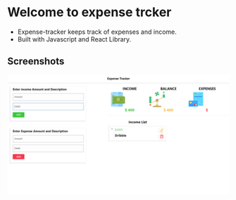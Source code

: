 # Welcome to expense trcker

- Expense-tracker keeps track of expenses and income. 
- Built with Javascript and React Library.


## Screenshots

![nexturl Screenshot](https://github.com/chuddyjoachim/expense-tracker/blob/main/assets/screenshots/expense-tracker-screenshot.png?raw=true)
